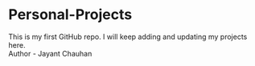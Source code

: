# Personal-Projects
This is my first GitHub repo. I will keep adding and updating my projects here.
<br>
Author - Jayant Chauhan
